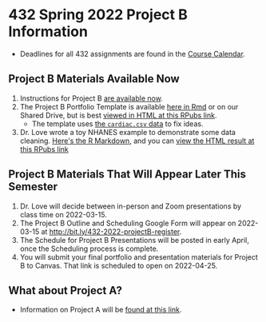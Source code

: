 # 432 Spring 2022 Project B Information

- Deadlines for all 432 assignments are found in the [Course Calendar](https://thomaselove.github.io/432/calendar.html).

## Project B Materials Available Now

1. Instructions for Project B [are available now](https://github.com/THOMASELOVE/432-2022/blob/main/projectB/projectB_instructions_2022.md).
2. The Project B Portfolio Template is available [here in Rmd](https://github.com/THOMASELOVE/432-2022/blob/main/projectB/projectB-template-432-2022.Rmd) or on our Shared Drive, but is best [viewed in HTML at this RPubs link](https://rpubs.com/TELOVE/projectB-template-432-2022).
    - The template uses [the `cardiac.csv` data](https://github.com/THOMASELOVE/432-2022/blob/main/projectB/data/cardiac.csv) to fix ideas.
3. Dr. Love wrote a toy NHANES example to demonstrate some data cleaning. [Here's the R Markdown](https://github.com/THOMASELOVE/432-2022/blob/main/projectB/toy_nhanes_example.Rmd), and you can [view the HTML result at this RPubs link](https://rpubs.com/TELOVE/toy-nhanes-432)

## Project B Materials That Will Appear Later This Semester

1. Dr. Love will decide between in-person and Zoom presentations by class time on 2022-03-15.
2. The Project B Outline and Scheduling Google Form will appear on 2022-03-15 at http://bit.ly/432-2022-projectB-register.
3. The Schedule for Project B Presentations will be posted in early April, once the Scheduling process is complete.
4. You will submit your final portfolio and presentation materials for Project B to Canvas. That link is scheduled to open on 2022-04-25. 

## What about Project A?

- Information on Project A will be [found at this link](https://github.com/THOMASELOVE/432-2022/tree/main/projectA).

